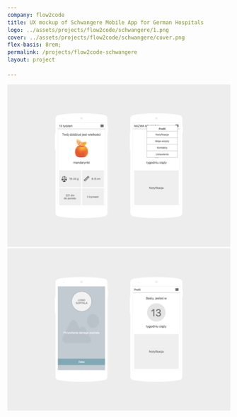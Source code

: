 ```yaml
---
company: flow2code
title: UX mockup of Schwangere Mobile App for German Hospitals
logo: ../assets/projects/flow2code/schwangere/1.png
cover: ../assets/projects/flow2code/schwangere/cover.png
flex-basis: 8rem;
permalink: /projects/flow2code-schwangere
layout: project

---
```

<div class="project-image">
	<img src="../assets/projects/flow2code/schwangere/1.png" />
</div>
<div class="project-image">
	<img src="../assets/projects/flow2code/schwangere/2.png" />
</div>
